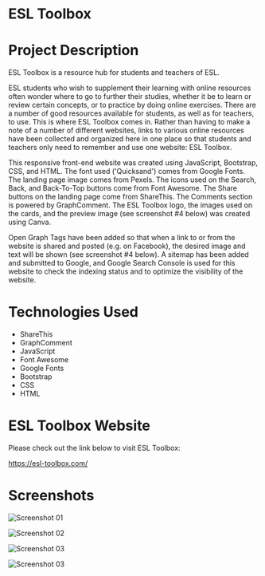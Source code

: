 # ESL Toolbox

# Project Description

ESL Toolbox is a resource hub for students and teachers of ESL.

ESL students who wish to supplement their learning with online resources often wonder where to go to further their studies, whether it be to learn or review certain concepts, or to practice by doing online exercises. There are a number of good resources available for students, as well as for teachers, to use. This is where ESL Toolbox comes in. Rather than having to make a note of a number of different websites, links to various online resources have been collected and organized here in one place so that students and teachers only need to remember and use one website: ESL Toolbox.

This responsive front-end website was created using JavaScript, Bootstrap, CSS, and HTML. The font used ('Quicksand') comes from Google Fonts. The landing page image comes from Pexels. The icons used on the Search, Back, and Back-To-Top buttons come from Font Awesome. The Share buttons on the landing page come from ShareThis. The Comments section is powered by GraphComment. The ESL Toolbox logo, the images used on the cards, and the preview image (see screenshot #4 below) was created using Canva.

Open Graph Tags have been added so that when a link to or from the website is shared and posted (e.g. on Facebook), the desired image and text will be shown (see screenshot #4 below). A sitemap has been added and submitted to Google, and Google Search Console is used for this website to check the indexing status and to optimize the visibility of the website.

# Technologies Used

* ShareThis
* GraphComment
* JavaScript
* Font Awesome
* Google Fonts
* Bootstrap
* CSS
* HTML

# ESL Toolbox Website

Please check out the link below to visit ESL Toolbox:

https://esl-toolbox.com/

# Screenshots

![Screenshot 01](screenshots/esltoolbox-screenshot01.png "Landing Page")

![Screenshot 02](screenshots/esltoolbox-screenshot02.png "Resources Page")

![Screenshot 03](screenshots/esltoolbox-screenshot03.png "Writing Resources Page")

![Screenshot 03](screenshots/esltoolbox-screenshot04.png "Detail of posted link on Facebook page")
